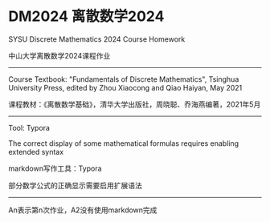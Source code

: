 # DM2024 离散数学2024 
SYSU Discrete Mathematics 2024 Course Homework

中山大学离散数学2024课程作业

---

Course Textbook: "Fundamentals of Discrete Mathematics", Tsinghua University Press, edited by Zhou Xiaocong and Qiao Haiyan, May 2021  

课程教材：《离散数学基础》，清华大学出版社，周晓聪、乔海燕编著，2021年5月

---


Tool: Typora

The correct display of some mathematical formulas requires enabling extended syntax

markdown写作工具：Typora

部分数学公式的正确显示需要启用扩展语法

---

An表示第n次作业，A2没有使用markdown完成
